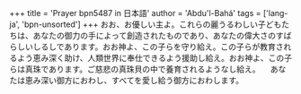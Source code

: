 +++
title = 'Prayer bpn5487 in 日本語'
author = 'Abdu'l-Bahá'
tags = ['lang-ja', 'bpn-unsorted']
+++
おお、お優しい主よ。これらの麗うるわしい子どもたちは、あなたの御力の手によって創造されたものであり、あなたの偉大さのすばらしいしるしであります。おお神よ、この子らを守り給え。この子らが教育されるよう恵み深く助け、人類世界に奉仕できるよう援助し給え。おお神よ、この子らは真珠であります。ご慈悲の真珠貝の中で養育されるようなし給え。
　あなたは恵み深い御方におわし、すべてを愛し給う御方におわします。
